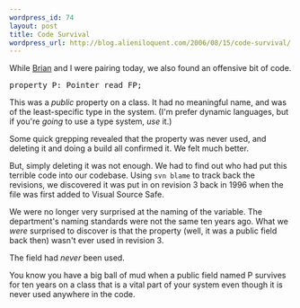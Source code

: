 ```yaml
--- 
wordpress_id: 74
layout: post
title: Code Survival
wordpress_url: http://blog.alieniloquent.com/2006/08/15/code-survival/
---
```

While <a href="http://blog.briankohrs.com/">Brian</a> and I were pairing today, we also found an offensive bit of code.

<pre class="code">property P: Pointer read FP;</pre>

This was a <em>public</em> property on a class.  It had no meaningful name, and was of the least-specific type in the system.  (I'm prefer dynamic languages, but if you're <em>going</em> to use a type system, <em>use</em> it.)

Some quick grepping revealed that the property was never used, and deleting it and doing a build all confirmed it.  We felt much better.

But, simply deleting it was not enough.  We had to find out who had put this terrible code into our codebase.  Using <code>svn blame</code> to track back the revisions, we discovered it was put in on revision 3 back in 1996 when the file was first added to Visual Source Safe.

We were no longer very surprised at the naming of the variable.  The department's naming standards were not the same ten years ago.  What we <em>were</em> surprised to discover is that the property (well, it was a public field back then) wasn't ever used in revision 3.

The field had <em>never</em> been used.

You know you have a big ball of mud when a public field named P survives for ten years on a class that is a vital part of your system even though it is never used anywhere in the code.
